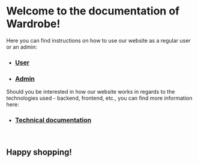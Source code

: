 # Welcome to the documentation of Wardrobe!

Here you can find instructions on how to use our website as a regular user or an admin:
- ### [User](User/User.md)
- ### [Admin](Admin/Admin.md)

Should you be interested in how our website works in regards to the technologies used - backend, frontend, etc., 
you can find more information here:
- ### [Technical documentation](Script_documentation/Basic_Structure_of_the_Project.md)
<br>

## Happy shopping!
